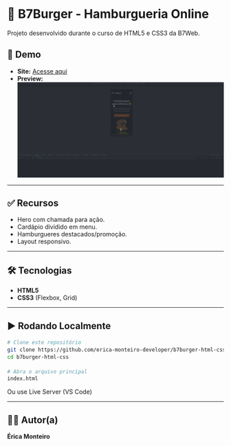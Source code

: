 # 🍔 B7Burger - Hamburgueria Online
Projeto desenvolvido durante o curso de HTML5 e CSS3 da B7Web.

## 🔗 Demo
- **Site:** [Acesse aqui](https://b7-burger-projeto-.netlify.app)
- **Preview:**  
![Demonstração do site](./assets/project.gif)

---

## ✅ Recursos
- Hero com chamada para ação.
- Cardápio dividido em menu.
- Hamburgueres destacados/promoção.
- Layout responsivo.

---

## 🛠 Tecnologias
- **HTML5**
- **CSS3** (Flexbox, Grid)

---

## ▶️ Rodando Localmente
```bash
# Clone este repositório
git clone https://github.com/erica-monteiro-developer/b7burger-html-css.git
cd b7burger-html-css

# Abra o arquivo principal
index.html
```
Ou use Live Server (VS Code)

---

## 👩‍💻 Autor(a)
**Érica Monteiro**
